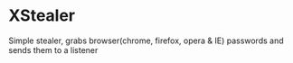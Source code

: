 # XStealer
Simple stealer, grabs browser(chrome, firefox, opera &amp; IE) passwords and sends them to a listener
